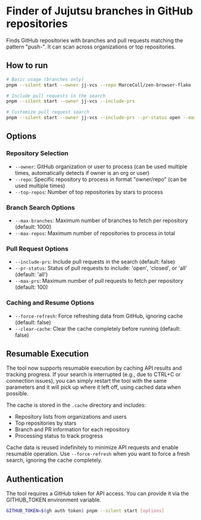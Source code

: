 # Finder of Jujutsu branches in GitHub repositories

Finds GitHub repositories with branches and pull requests matching the pattern "push-".
It can scan across organizations or top repositories.

## How to run

```bash
# Basic usage (branches only)
pnpm --silent start --owner jj-vcs --repo MarceColl/zen-browser-flake

# Include pull requests in the search
pnpm --silent start --owner jj-vcs --include-prs

# Customize pull request search
pnpm --silent start --owner jj-vcs --include-prs --pr-status open --max-prs 50
```

## Options

### Repository Selection

- `--owner`: GitHub organization or user to process (can be used multiple times, automatically detects if owner is an org or user)
- `--repo`: Specific repository to process in format "owner/repo" (can be used multiple times)
- `--top-repos`: Number of top repositories by stars to process

### Branch Search Options

- `--max-branches`: Maximum number of branches to fetch per repository (default: 1000)
- `--max-repos`: Maximum number of repositories to process in total

### Pull Request Options

- `--include-prs`: Include pull requests in the search (default: false)
- `--pr-status`: Status of pull requests to include: 'open', 'closed', or 'all' (default: 'all')
- `--max-prs`: Maximum number of pull requests to fetch per repository (default: 100)

### Caching and Resume Options

- `--force-refresh`: Force refreshing data from GitHub, ignoring cache (default: false)
- `--clear-cache`: Clear the cache completely before running (default: false)

## Resumable Execution

The tool now supports resumable execution by caching API results and tracking progress.
If your search is interrupted (e.g., due to CTRL+C or connection issues), you can simply
restart the tool with the same parameters and it will pick up where it left off, using
cached data when possible.

The cache is stored in the `.cache` directory and includes:

- Repository lists from organizations and users
- Top repositories by stars
- Branch and PR information for each repository
- Processing status to track progress

Cache data is reused indefinitely to minimize API requests and enable resumable operation.
Use `--force-refresh` when you want to force a fresh search, ignoring the cache completely.

## Authentication

The tool requires a GitHub token for API access. You can provide it via the GITHUB_TOKEN environment variable.

```bash
GITHUB_TOKEN=$(gh auth token) pnpm --silent start [options]
```
